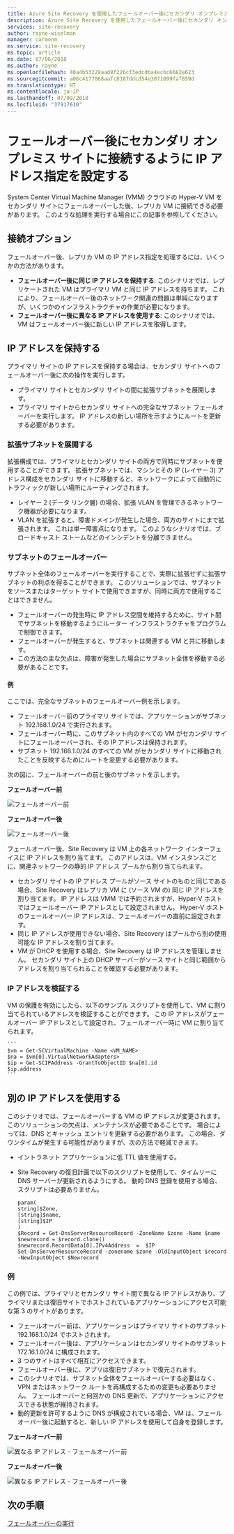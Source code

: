 ```yaml
---
title: Azure Site Recovery を使用したフェールオーバー後にセカンダリ オンプレミス サイトに接続するように IP アドレス指定を設定する | Microsoft Docs
description: Azure Site Recovery を使用したフェールオーバー後にセカンダリ オンプレミス サイトの VM に接続するように IP アドレス指定を設定する方法について説明します。
services: site-recovery
author: rayne-wiselman
manager: carmonm
ms.service: site-recovery
ms.topic: article
ms.date: 07/06/2018
ms.author: rayne
ms.openlocfilehash: 40a4b53229aad8f226cf3edcdba4ecbc6682e623
ms.sourcegitcommit: a06c4177068aafc8387ddcd54e3071099faf659d
ms.translationtype: HT
ms.contentlocale: ja-JP
ms.lasthandoff: 07/09/2018
ms.locfileid: "37917610"
---
```

# <a name="set-up-ip-addressing-to-connect-to-a-secondary-on-premises-site-after-failover"></a>フェールオーバー後にセカンダリ オンプレミス サイトに接続するように IP アドレス指定を設定する

System Center Virtual Machine Manager (VMM) クラウドの Hyper-V VM をセカンダリ サイトにフェールオーバーした後、レプリカ VM に接続できる必要があります。 このような処理を実行する場合にこの記事を参照してください。 

## <a name="connection-options"></a>接続オプション

フェールオーバー後、レプリカ VM の IP アドレス指定を処理するには、いくつかの方法があります。 

- **フェールオーバー後に同じ IP アドレスを保持する**: このシナリオでは、レプリケートされた VM はプライマリ VM と同じ IP アドレスを持ちます。 これにより、フェールオーバー後のネットワーク関連の問題は単純になりますが、いくつかのインフラストラクチャの作業が必要になります。
- **フェールオーバー後に異なる IP アドレスを使用する**: このシナリオでは、VM はフェールオーバー後に新しい IP アドレスを取得します。 
 

## <a name="retain-the-ip-address"></a>IP アドレスを保持する

プライマリ サイトの IP アドレスを保持する場合は、セカンダリ サイトへのフェールオーバー後に次の操作を実行します。

- プライマリ サイトとセカンダリ サイトの間に拡張サブネットを展開します。
- プライマリ サイトからセカンダリ サイトへの完全なサブネット フェールオーバーを実行します。 IP アドレスの新しい場所を示すようにルートを更新する必要があります。


### <a name="deploy-a-stretched-subnet"></a>拡張サブネットを展開する

拡張構成では、プライマリとセカンダリ サイトの両方で同時にサブネットを使用することができます。 拡張サブネットでは、マシンとその IP (レイヤー 3) アドレス構成をセカンダリ サイトに移動すると、ネットワークによって自動的にトラフィックが新しい場所にルーティングされます。 

- レイヤー 2 (データ リンク層) の場合、拡張 VLAN を管理できるネットワーク機器が必要になります。
- VLAN を拡張すると、障害ドメインが発生した場合、両方のサイトにまで拡張されます。 これは単一障害点になります。 このようなシナリオでは、ブロードキャスト ストームなどのインシデントを分離できません。 


### <a name="fail-over-a-subnet"></a>サブネットのフェールオーバー

サブネット全体のフェールオーバーを実行することで、実際に拡張せずに拡張サブネットの利点を得ることができます。 このソリューションでは、サブネットをソースまたはターゲット サイトで使用できますが、同時に両方で使用することはできません。

- フェールオーバーの発生時に IP アドレス空間を維持するために、サイト間でサブネットを移動するようにルーター インフラストラクチャをプログラムで制御できます。
- フェールオーバーが発生すると、サブネットは関連する VM と共に移動します。
- この方法の主な欠点は、障害が発生した場合にサブネット全体を移動する必要があることです。

#### <a name="example"></a>例

ここでは、完全なサブネットのフェールオーバー例を示します。 

- フェールオーバー前のプライマリ サイトでは、アプリケーションがサブネット 192.168.1.0/24 で実行されます。
- フェールオーバー時に、このサブネット内のすべての VM がセカンダリ サイトにフェールオーバーされ、その IP アドレスは保持されます。 
- サブネット 192.168.1.0/24 のすべての VM がセカンダリ サイトに移動されたことを反映するためにルートを変更する必要があります。

次の図に、フェールオーバーの前と後のサブネットを示します。


**フェールオーバー前**

![フェールオーバー前](./media/hyper-v-vmm-networking/network-design2.png)

**フェールオーバー後**

![フェールオーバー後](./media/hyper-v-vmm-networking/network-design3.png)

フェールオーバー後、Site Recovery は VM 上の各ネットワーク インターフェイスに IP アドレスを割り当てます。 このアドレスは、VM インスタンスごとに、関連ネットワークの静的 IP アドレス プールから割り当てられます。

- セカンダリ サイトの IP アドレス プールがソース サイトのものと同じである場合、Site Recovery はレプリカ VM に (ソース VM の) 同じ IP アドレスを割り当てます。 IP アドレスは VMM では予約されますが、Hyper-V ホストではフェールオーバー IP アドレスとして設定されません。 Hyper-V ホストのフェールオーバー IP アドレスは、フェールオーバーの直前に設定されます。
- 同じ IP アドレスが使用できない場合、Site Recovery はプールから別の使用可能な IP アドレスを割り当てます。
- VM が DHCP を使用する場合、Site Recovery は IP アドレスを管理しません。 セカンダリ サイト上の DHCP サーバーがソース サイトと同じ範囲からアドレスを割り当てられることを確認する必要があります。

### <a name="validate-the-ip-address"></a>IP アドレスを検証する

VM の保護を有効にしたら、以下のサンプル スクリプトを使用して、VM に割り当てられているアドレスを検証することができます。 この IP アドレスがフェールオーバー IP アドレスとして設定され、フェールオーバー時に VM に割り当てられます。

    ```
    $vm = Get-SCVirtualMachine -Name <VM_NAME>
    $na = $vm[0].VirtualNetworkAdapters>
    $ip = Get-SCIPAddress -GrantToObjectID $na[0].id
    $ip.address 
    ```

## <a name="use-a-different-ip-address"></a>別の IP アドレスを使用する

このシナリオでは、フェールオーバーする VM の IP アドレスが変更されます。 このソリューションの欠点は、メンテナンスが必要であることです。  場合によっては、DNS とキャッシュ エントリを更新する必要があります。 この場合、ダウンタイムが発生する可能性がありますが、次の方法で軽減できます。

- イントラネット アプリケーションに低 TTL 値を使用する。
- Site Recovery の復旧計画で以下のスクリプトを使用して、タイムリーに DNS サーバーが更新されるようにする。 動的 DNS 登録を使用する場合、スクリプトは必要ありません。

    ```
    param(
    string]$Zone,
    [string]$name,
    [string]$IP
    )
    $Record = Get-DnsServerResourceRecord -ZoneName $zone -Name $name
    $newrecord = $record.clone()
    $newrecord.RecordData[0].IPv4Address  =  $IP
    Set-DnsServerResourceRecord -zonename $zone -OldInputObject $record -NewInputObject $Newrecord
    ```
    
### <a name="example"></a>例 

この例では、プライマリとセカンダリ サイト間で異なる IP アドレスがあり、プライマリまたは復旧サイトでホストされているアプリケーションにアクセス可能な第 3 のサイトがあります。

- フェールオーバー前は、アプリケーションはプライマリ サイトのサブネット 192.168.1.0/24 でホストされます。
- フェールオーバー後は、アプリケーションはセカンダリ サイトのサブネット 172.16.1.0/24 に構成されます。
- 3 つのサイトはすべて相互にアクセスできます。
- フェールオーバー後に、アプリは復旧サブネットで復元されます。
- このシナリオでは、サブネット全体をフェールオーバーする必要はなく、VPN またはネットワーク ルートを再構成するための変更も必要ありません。 フェールオーバーと何回かの DNS 更新で、アプリケーションにアクセスできる状態が維持されます。
- 動的更新を許可するように DNS が構成されている場合、VM は、フェールオーバー後に起動すると、新しい IP アドレスを使用して自身を登録します。

**フェールオーバー前**

![異なる IP アドレス - フェールオーバー前](./media/hyper-v-vmm-networking/network-design10.png)

**フェールオーバー後**

![異なる IP アドレス - フェールオーバー後](./media/hyper-v-vmm-networking/network-design11.png)


## <a name="next-steps"></a>次の手順

[フェールオーバーの実行](hyper-v-vmm-failover-failback.md)

